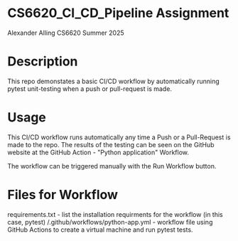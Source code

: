 # CS6620_CI_CD_Pipeline Assignment
Alexander Alling
CS6620
Summer 2025

# Description
This repo demonstates a basic CI/CD workflow by automatically running pytest unit-testing when a push or pull-request is made.

# Usage
This CI/CD workflow runs automatically any time a Push or a Pull-Request is made to the repo.
The results of the testing can be seen on the GitHub website at the GitHub Action - "Python application" Workflow.

The workflow can be triggered manually with the Run Workflow button.

# Files for Workflow
requirements.txt - list the installation requirments for the workflow (in this case, pytest)
/.github/workflows/python-app.yml - workflow file using GitHub Actions to create a virtual machine and run pytest tests.